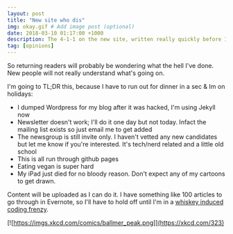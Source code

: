 ```yaml
---
layout: post
title: "New site who dis"
img: okay.gif # Add image post (optional)
date: 2018-03-10 01:17:00 +1000
description: The 4-1-1 on the new site, written really quickly before I head out to dinner
tag: [opinions]
---
```


So returning readers will probably be wondering what the hell I've done. New people will not really understand what's going on.

I'm going to TL;DR this, because I have to run out for dinner in a sec & Im on holidays:
- I dumped Wordpress for my blog after it was hacked, I'm using Jekyll now
- Newsletter doesn't work; I'll do it one day but not today. Infact the mailing list exists so just email me to get added
- The newsgroup is still invite only. I haven't vetted any new candidates but let me know if you're interested. It's tech/nerd related and a little old school
- This is all run through github pages
- Eating vegan is super hard
- My iPad just died for no bloody reason. Don't expect any of my cartoons to get drawn.

Content will be uploaded as I can do it. I have something like 100 articles to go through in Evernote, so I'll have to hold off until I'm in a [whiskey induced coding frenzy](https://xkcd.com/323/).

[![https://imgs.xkcd.com/comics/ballmer_peak.png]](https://xkcd.com/323)
